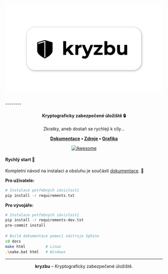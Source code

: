 <h1 align="center"> 
<img
  width="600"
  alt="RIS logo"
  src="./graphics/kryzbu.png">
</h1>
--------

<h4 align="center">
Kryptograficky zabezpečené úložiště  🔒
</h4>
<p align="center">
  Zkratky, aneb dostaň se rychleji k cíly...
</p>
<p align="center">
 <strong>
   <a href="https://martin-nohava.github.io/kryzbu/build/html/index.html">Dokumentace</a>
  •
  <a href="./src">Zdroje</a>
   •
  <a href="./graphics">Grafika</a>
 </strong>
</p>
<p align="center">
 <a href="https://github.com/awesome-selfhosted/awesome-selfhosted"><img
  alt="Awesome"
  src="https://cdn.rawgit.com/sindresorhus/awesome/d7305f38d29fed78fa85652e3a63e154dd8e8829/media/badge.svg"></a>
</p>

#### Rychlý start 🚀

Kompletní návod na instalaci a obsluhu je součástí [dokumentace](https://martin-nohava.github.io/kryzbu/build/html/gettingStarted.html). 📖

**Pro uživatele:**

```bash
# Instalace potřebných závislostí
pip install -r requirements.txt
```

**Pro vývojáře:**

```bash
# Instalace potřebných závislostí
pip install -r requirements-dev.txt
pre-commit install

# Build dokumentace pomocí nástroje Sphinx
cd docs
make html         # Linux
.\make.bat html   # Windows
```




------

<p align=center> <b>kryzbu</b> – Kryptograficky zabezpečené úložiště. </p>

